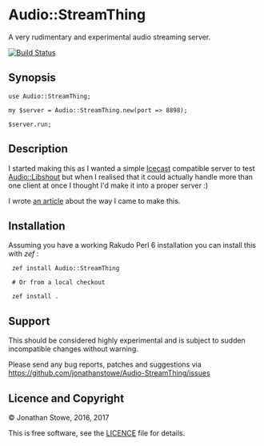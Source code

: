 # Audio::StreamThing

A very rudimentary and experimental audio streaming server.

[![Build Status](https://travis-ci.org/jonathanstowe/Audio-StreamThing.svg?branch=master)](https://travis-ci.org/jonathanstowe/Audio-StreamThing)

## Synopsis

```perl6
use Audio::StreamThing;

my $server = Audio::StreamThing.new(port => 8898);

$server.run;
```

## Description

I started making this as I wanted a simple
[Icecast](http://icecast.org/) compatible server to test
[Audio::Libshout](https://github.com/jonathanstowe/Audio-Libshout) but
when I realised that it could actually handle more than one client at
once I thought I'd make it into a proper server :)

I wrote [an article](https://perl6advent.wordpress.com/2016/12/13/day-13-audio-streaming-done-completely-wrong/)
about the way I came to make this.

## Installation

Assuming you have a working Rakudo Perl 6 installation you can install this
with *zef* :

     zef install Audio::StreamThing

     # Or from a local checkout

     zef install .

## Support

This should be considered highly experimental and is subject to sudden
incompatible changes without warning.

Please send any bug reports, patches and suggestions via
https://github.com/jonathanstowe/Audio-StreamThing/issues

## Licence and Copyright

© Jonathan Stowe, 2016, 2017

This is free software, see the [LICENCE](LICENCE) file for details.


